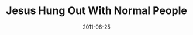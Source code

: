 ---
layout: message
category: message
series: "Jesus: The Greatest Show on Earth"
title: "Jesus Hung Out With Normal People"
date: 2011-06-25
audio-description: "Brian Tome talks about how Jesus went out of his way to hang out with normal people."
audio: "http://www.crossroads.net/players/media/hq/greatestshow02.mp3"
audio-title: "Jesus Hung Out With Normal People"
audio-duration: "43&#58;08"
program-description: "Jesus Hung Out With Normal People - Program"
program: "http://www.crossroads.net/players/media/hq/06_25-26_11Program.pdf"
program-title: "Jesus Hung Out With Normal People (Program)"
video-description: "Brian Tome talks about how Jesus went out of his way to hang out with normal people."
video-title: "Jesus hung out with normal people"
video: "https://s3.amazonaws.com/crossroadsvideomessages/greatestshow02.mp4"
video-poster: "https://www.crossroads.net/uploadedfiles/greatestshow02_still.jpg"
---